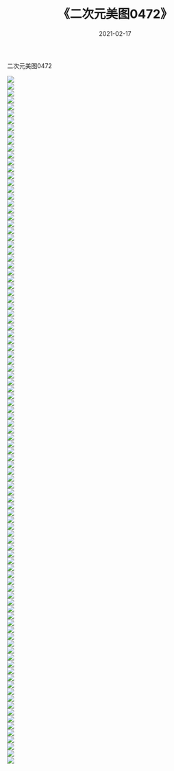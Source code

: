 ﻿---
layout: post
title:  《二次元美图0472》
date:   2021-02-17
img: http://imgx.orgx.ga/二次元/2021/二次元美图0472/000.jpg
categories: [美女, 清纯, 唯美]
---

二次元美图0472

 ![](http://imgx.orgx.ga/二次元/2021/二次元美图0472/001.jpg) <br>![](http://imgx.orgx.ga/二次元/2021/二次元美图0472/002.jpg) <br>![](http://imgx.orgx.ga/二次元/2021/二次元美图0472/003.jpg) <br>![](http://imgx.orgx.ga/二次元/2021/二次元美图0472/004.jpg) <br>![](http://imgx.orgx.ga/二次元/2021/二次元美图0472/005.jpg) <br>![](http://imgx.orgx.ga/二次元/2021/二次元美图0472/006.jpg) <br>![](http://imgx.orgx.ga/二次元/2021/二次元美图0472/007.jpg) <br>![](http://imgx.orgx.ga/二次元/2021/二次元美图0472/008.jpg) <br>![](http://imgx.orgx.ga/二次元/2021/二次元美图0472/009.jpg) <br>![](http://imgx.orgx.ga/二次元/2021/二次元美图0472/010.jpg) <br>![](http://imgx.orgx.ga/二次元/2021/二次元美图0472/011.jpg) <br>![](http://imgx.orgx.ga/二次元/2021/二次元美图0472/012.jpg) <br>![](http://imgx.orgx.ga/二次元/2021/二次元美图0472/013.jpg) <br>![](http://imgx.orgx.ga/二次元/2021/二次元美图0472/014.jpg) <br>![](http://imgx.orgx.ga/二次元/2021/二次元美图0472/015.jpg) <br>![](http://imgx.orgx.ga/二次元/2021/二次元美图0472/016.jpg) <br>![](http://imgx.orgx.ga/二次元/2021/二次元美图0472/017.jpg) <br>![](http://imgx.orgx.ga/二次元/2021/二次元美图0472/018.jpg) <br>![](http://imgx.orgx.ga/二次元/2021/二次元美图0472/019.jpg) <br>![](http://imgx.orgx.ga/二次元/2021/二次元美图0472/020.jpg) <br>![](http://imgx.orgx.ga/二次元/2021/二次元美图0472/021.jpg) <br>![](http://imgx.orgx.ga/二次元/2021/二次元美图0472/022.jpg) <br>![](http://imgx.orgx.ga/二次元/2021/二次元美图0472/023.jpg) <br>![](http://imgx.orgx.ga/二次元/2021/二次元美图0472/024.jpg) <br>![](http://imgx.orgx.ga/二次元/2021/二次元美图0472/025.jpg) <br>![](http://imgx.orgx.ga/二次元/2021/二次元美图0472/026.jpg) <br>![](http://imgx.orgx.ga/二次元/2021/二次元美图0472/027.jpg) <br>![](http://imgx.orgx.ga/二次元/2021/二次元美图0472/028.jpg) <br>![](http://imgx.orgx.ga/二次元/2021/二次元美图0472/029.jpg) <br>![](http://imgx.orgx.ga/二次元/2021/二次元美图0472/030.jpg) <br>![](http://imgx.orgx.ga/二次元/2021/二次元美图0472/031.jpg) <br>![](http://imgx.orgx.ga/二次元/2021/二次元美图0472/032.jpg) <br>![](http://imgx.orgx.ga/二次元/2021/二次元美图0472/033.jpg) <br>![](http://imgx.orgx.ga/二次元/2021/二次元美图0472/034.jpg) <br>![](http://imgx.orgx.ga/二次元/2021/二次元美图0472/035.jpg) <br>![](http://imgx.orgx.ga/二次元/2021/二次元美图0472/036.jpg) <br>![](http://imgx.orgx.ga/二次元/2021/二次元美图0472/037.jpg) <br>![](http://imgx.orgx.ga/二次元/2021/二次元美图0472/038.jpg) <br>![](http://imgx.orgx.ga/二次元/2021/二次元美图0472/039.jpg) <br>![](http://imgx.orgx.ga/二次元/2021/二次元美图0472/040.jpg) <br>![](http://imgx.orgx.ga/二次元/2021/二次元美图0472/041.jpg) <br>![](http://imgx.orgx.ga/二次元/2021/二次元美图0472/042.jpg) <br>![](http://imgx.orgx.ga/二次元/2021/二次元美图0472/043.jpg) <br>![](http://imgx.orgx.ga/二次元/2021/二次元美图0472/044.jpg) <br>![](http://imgx.orgx.ga/二次元/2021/二次元美图0472/045.jpg) <br>![](http://imgx.orgx.ga/二次元/2021/二次元美图0472/046.jpg) <br>![](http://imgx.orgx.ga/二次元/2021/二次元美图0472/047.jpg) <br>![](http://imgx.orgx.ga/二次元/2021/二次元美图0472/048.jpg) <br>![](http://imgx.orgx.ga/二次元/2021/二次元美图0472/049.jpg) <br>![](http://imgx.orgx.ga/二次元/2021/二次元美图0472/050.jpg) <br>![](http://imgx.orgx.ga/二次元/2021/二次元美图0472/051.jpg) <br>![](http://imgx.orgx.ga/二次元/2021/二次元美图0472/052.jpg) <br>![](http://imgx.orgx.ga/二次元/2021/二次元美图0472/053.jpg) <br>![](http://imgx.orgx.ga/二次元/2021/二次元美图0472/054.jpg) <br>![](http://imgx.orgx.ga/二次元/2021/二次元美图0472/055.jpg) <br>![](http://imgx.orgx.ga/二次元/2021/二次元美图0472/056.jpg) <br>![](http://imgx.orgx.ga/二次元/2021/二次元美图0472/057.jpg) <br>![](http://imgx.orgx.ga/二次元/2021/二次元美图0472/058.jpg) <br>![](http://imgx.orgx.ga/二次元/2021/二次元美图0472/059.jpg) <br>![](http://imgx.orgx.ga/二次元/2021/二次元美图0472/060.jpg) <br>![](http://imgx.orgx.ga/二次元/2021/二次元美图0472/061.jpg) <br>![](http://imgx.orgx.ga/二次元/2021/二次元美图0472/062.jpg) <br>![](http://imgx.orgx.ga/二次元/2021/二次元美图0472/063.jpg) <br>![](http://imgx.orgx.ga/二次元/2021/二次元美图0472/064.jpg) <br>![](http://imgx.orgx.ga/二次元/2021/二次元美图0472/065.jpg) <br>![](http://imgx.orgx.ga/二次元/2021/二次元美图0472/066.jpg) <br>![](http://imgx.orgx.ga/二次元/2021/二次元美图0472/067.jpg) <br>![](http://imgx.orgx.ga/二次元/2021/二次元美图0472/068.jpg) <br>![](http://imgx.orgx.ga/二次元/2021/二次元美图0472/069.jpg) <br>![](http://imgx.orgx.ga/二次元/2021/二次元美图0472/070.jpg) <br>![](http://imgx.orgx.ga/二次元/2021/二次元美图0472/071.jpg) <br>![](http://imgx.orgx.ga/二次元/2021/二次元美图0472/072.jpg) <br>![](http://imgx.orgx.ga/二次元/2021/二次元美图0472/073.jpg) <br>![](http://imgx.orgx.ga/二次元/2021/二次元美图0472/074.jpg) <br>![](http://imgx.orgx.ga/二次元/2021/二次元美图0472/075.jpg) <br>![](http://imgx.orgx.ga/二次元/2021/二次元美图0472/076.jpg) <br>![](http://imgx.orgx.ga/二次元/2021/二次元美图0472/077.jpg) <br>![](http://imgx.orgx.ga/二次元/2021/二次元美图0472/078.jpg) <br>![](http://imgx.orgx.ga/二次元/2021/二次元美图0472/079.jpg) <br>![](http://imgx.orgx.ga/二次元/2021/二次元美图0472/080.jpg) <br>![](http://imgx.orgx.ga/二次元/2021/二次元美图0472/081.jpg) <br>![](http://imgx.orgx.ga/二次元/2021/二次元美图0472/082.jpg) <br>![](http://imgx.orgx.ga/二次元/2021/二次元美图0472/083.jpg) <br>![](http://imgx.orgx.ga/二次元/2021/二次元美图0472/084.jpg) <br>![](http://imgx.orgx.ga/二次元/2021/二次元美图0472/085.jpg) <br>![](http://imgx.orgx.ga/二次元/2021/二次元美图0472/086.jpg) <br>![](http://imgx.orgx.ga/二次元/2021/二次元美图0472/087.jpg) <br>![](http://imgx.orgx.ga/二次元/2021/二次元美图0472/088.jpg) <br>![](http://imgx.orgx.ga/二次元/2021/二次元美图0472/089.jpg) <br>![](http://imgx.orgx.ga/二次元/2021/二次元美图0472/090.jpg) <br>![](http://imgx.orgx.ga/二次元/2021/二次元美图0472/091.jpg) <br>![](http://imgx.orgx.ga/二次元/2021/二次元美图0472/092.jpg) <br>![](http://imgx.orgx.ga/二次元/2021/二次元美图0472/093.jpg) <br>![](http://imgx.orgx.ga/二次元/2021/二次元美图0472/094.jpg) <br>![](http://imgx.orgx.ga/二次元/2021/二次元美图0472/095.jpg) <br>![](http://imgx.orgx.ga/二次元/2021/二次元美图0472/096.jpg) <br>![](http://imgx.orgx.ga/二次元/2021/二次元美图0472/097.jpg) <br>![](http://imgx.orgx.ga/二次元/2021/二次元美图0472/098.jpg) <br>![](http://imgx.orgx.ga/二次元/2021/二次元美图0472/099.jpg) <br>![](http://imgx.orgx.ga/二次元/2021/二次元美图0472/100.jpg) <br>